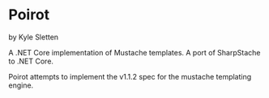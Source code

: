 # Poirot
by Kyle Sletten

A .NET Core implementation of Mustache templates. A port of SharpStache to .NET Core.

Poirot attempts to implement the v1.1.2 spec for the mustache templating engine.
